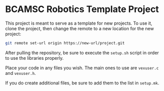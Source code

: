 BCAMSC Robotics Template Project
================================
This project is meant to serve as a template for new projects. To use it, clone
the project, then change the remote to a new location for the new project:

````sh
git remote set-url origin https://new-url/project.git
````

After pulling the repository, be sure to execute the `setup.sh` script in order
to use the libraries properly.

Place your code in any files you wish. The main ones to use are `vexuser.c` and
`vexuser.h`.

If you do create additional files, be sure to add them to the list in
`setup.mk`.

